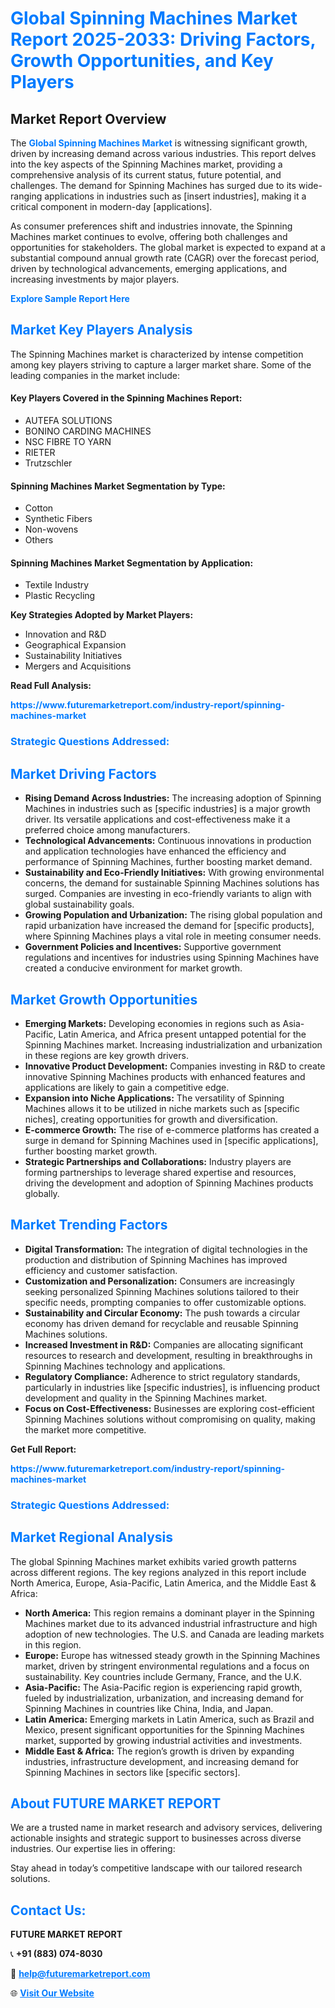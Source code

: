 <h1 style="color: #007BFF;">Global Spinning Machines Market Report 2025-2033: Driving Factors, Growth Opportunities, and Key Players</h1>

<section id="overview">
<h2>Market Report Overview</h2>
<p>The <a href="https://www.futuremarketreport.com/industry-report/spinning-machines-market" style="color: #007BFF; text-decoration: none;"><strong>Global Spinning Machines Market</strong></a> is witnessing significant growth, driven by increasing demand across various industries. This report delves into the key aspects of the Spinning Machines market, providing a comprehensive analysis of its current status, future potential, and challenges. The demand for Spinning Machines has surged due to its wide-ranging applications in industries such as [insert industries], making it a critical component in modern-day [applications].</p>
<p>As consumer preferences shift and industries innovate, the Spinning Machines market continues to evolve, offering both challenges and opportunities for stakeholders. The global market is expected to expand at a substantial compound annual growth rate (CAGR) over the forecast period, driven by technological advancements, emerging applications, and increasing investments by major players.</p>
</section>

<section id="overview">
<p><a href="https://www.futuremarketreport.com/request-sample/reportId=36004" style="color: #007BFF; text-decoration: none;"><strong>Explore Sample Report Here</strong></a></p>
</section>

<section id="key-players">
<h2 style="color: #007BFF;">Market Key Players Analysis</h2>
<p>The Spinning Machines market is characterized by intense competition among key players striving to capture a larger market share. Some of the leading companies in the market include:</p>
<h4>Key Players Covered in the Spinning Machines Report:</h4>
<ul><li>AUTEFA SOLUTIONS</li><li>BONINO CARDING MACHINES</li><li>NSC FIBRE TO YARN</li><li>RIETER</li><li>Trutzschler</li></ul>
<h4>Spinning Machines Market Segmentation by Type:</h4>
<ul><li>Cotton</li><li>Synthetic Fibers</li><li>Non-wovens</li><li>Others</li></ul>

<h4>Spinning Machines Market Segmentation by Application:</h4>
<ul><li>Textile Industry</li><li>Plastic Recycling</li></ul>
<p><strong>Key Strategies Adopted by Market Players:</strong></p>
<ul>
<li>Innovation and R&D</li>
<li>Geographical Expansion</li>
<li>Sustainability Initiatives</li>
<li>Mergers and Acquisitions</li>
</ul>
</section>

<section>
<p><strong>Read Full Analysis: </strong></p><a href="https://www.futuremarketreport.com/industry-report/spinning-machines-market" style="color: #007BFF; text-decoration: none;"><strong>https://www.futuremarketreport.com/industry-report/spinning-machines-market</strong></a>
<h3 style="color: #007BFF;">Strategic Questions Addressed:</h3>
</section>

<section id="driving-factors">
<h2 style="color: #007BFF;">Market Driving Factors</h2>
<ul>
<li><strong>Rising Demand Across Industries:</strong> The increasing adoption of Spinning Machines in industries such as [specific industries] is a major growth driver. Its versatile applications and cost-effectiveness make it a preferred choice among manufacturers.</li>
<li><strong>Technological Advancements:</strong> Continuous innovations in production and application technologies have enhanced the efficiency and performance of Spinning Machines, further boosting market demand.</li>
<li><strong>Sustainability and Eco-Friendly Initiatives:</strong> With growing environmental concerns, the demand for sustainable Spinning Machines solutions has surged. Companies are investing in eco-friendly variants to align with global sustainability goals.</li>
<li><strong>Growing Population and Urbanization:</strong> The rising global population and rapid urbanization have increased the demand for [specific products], where Spinning Machines plays a vital role in meeting consumer needs.</li>
<li><strong>Government Policies and Incentives:</strong> Supportive government regulations and incentives for industries using Spinning Machines have created a conducive environment for market growth.</li>
</ul>
</section>

<section id="growth-opportunities">
<h2 style="color: #007BFF;">Market Growth Opportunities</h2>
<ul>
<li><strong>Emerging Markets:</strong> Developing economies in regions such as Asia-Pacific, Latin America, and Africa present untapped potential for the Spinning Machines market. Increasing industrialization and urbanization in these regions are key growth drivers.</li>
<li><strong>Innovative Product Development:</strong> Companies investing in R&D to create innovative Spinning Machines products with enhanced features and applications are likely to gain a competitive edge.</li>
<li><strong>Expansion into Niche Applications:</strong> The versatility of Spinning Machines allows it to be utilized in niche markets such as [specific niches], creating opportunities for growth and diversification.</li>
<li><strong>E-commerce Growth:</strong> The rise of e-commerce platforms has created a surge in demand for Spinning Machines used in [specific applications], further boosting market growth.</li>
<li><strong>Strategic Partnerships and Collaborations:</strong> Industry players are forming partnerships to leverage shared expertise and resources, driving the development and adoption of Spinning Machines products globally.</li>
</ul>
</section>

<section id="trending-factors">
<h2 style="color: #007BFF;">Market Trending Factors</h2>
<ul>
<li><strong>Digital Transformation:</strong> The integration of digital technologies in the production and distribution of Spinning Machines has improved efficiency and customer satisfaction.</li>
<li><strong>Customization and Personalization:</strong> Consumers are increasingly seeking personalized Spinning Machines solutions tailored to their specific needs, prompting companies to offer customizable options.</li>
<li><strong>Sustainability and Circular Economy:</strong> The push towards a circular economy has driven demand for recyclable and reusable Spinning Machines solutions.</li>
<li><strong>Increased Investment in R&D:</strong> Companies are allocating significant resources to research and development, resulting in breakthroughs in Spinning Machines technology and applications.</li>
<li><strong>Regulatory Compliance:</strong> Adherence to strict regulatory standards, particularly in industries like [specific industries], is influencing product development and quality in the Spinning Machines market.</li>
<li><strong>Focus on Cost-Effectiveness:</strong> Businesses are exploring cost-efficient Spinning Machines solutions without compromising on quality, making the market more competitive.</li>
</ul>
</section>

<section>
<p><strong>Get Full Report: </strong></p><a href="https://www.futuremarketreport.com/industry-report/spinning-machines-market" style="color: #007BFF; text-decoration: none;"><strong>https://www.futuremarketreport.com/industry-report/spinning-machines-market</strong></a>
<h3 style="color: #007BFF;">Strategic Questions Addressed:</h3>
</section>


<section id="regional-analysis">
<h2 style="color: #007BFF;">Market Regional Analysis</h2>
<p>The global Spinning Machines market exhibits varied growth patterns across different regions. The key regions analyzed in this report include North America, Europe, Asia-Pacific, Latin America, and the Middle East & Africa:</p>
<ul>
<li><strong>North America:</strong> This region remains a dominant player in the Spinning Machines market due to its advanced industrial infrastructure and high adoption of new technologies. The U.S. and Canada are leading markets in this region.</li>
<li><strong>Europe:</strong> Europe has witnessed steady growth in the Spinning Machines market, driven by stringent environmental regulations and a focus on sustainability. Key countries include Germany, France, and the U.K.</li>
<li><strong>Asia-Pacific:</strong> The Asia-Pacific region is experiencing rapid growth, fueled by industrialization, urbanization, and increasing demand for Spinning Machines in countries like China, India, and Japan.</li>
<li><strong>Latin America:</strong> Emerging markets in Latin America, such as Brazil and Mexico, present significant opportunities for the Spinning Machines market, supported by growing industrial activities and investments.</li>
<li><strong>Middle East & Africa:</strong> The region’s growth is driven by expanding industries, infrastructure development, and increasing demand for Spinning Machines in sectors like [specific sectors].</li>
</ul>
</section>

<footer>
<h2 style="color: #007BFF;">About FUTURE MARKET REPORT</h2>
<p>We are a trusted name in market research and advisory services, delivering actionable insights and strategic support to businesses across diverse industries. Our expertise lies in offering:</p>

<p>Stay ahead in today’s competitive landscape with our tailored research solutions.</p>

<h2 style="color: #007BFF;">Contact Us:</h2>
<p><strong>FUTURE MARKET REPORT</strong></p>
<p>📞 <strong>+91 (883) 074-8030</strong></p>
<p>📧 <strong><a href="mailto:help@futuremarketreport.com" style="color: #007BFF;">help@futuremarketreport.com</a></strong></p>
<p>🌐 <strong><a href="https://www.futuremarketreport.com/" style="color: #007BFF;">Visit Our Website</a></strong></p>
</footer>